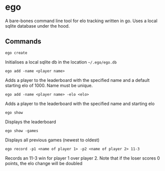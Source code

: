 # ego
A bare-bones command line tool for elo tracking written in go.
Uses a local sqlite database under the hood.

## Commands
```ego create```

Initialises a local sqlite db in the location  ```~/.ego/ego.db```

```ego add -name <player name>```

Adds a player to the leaderboard with the specified name and a default starting elo of 1000. Name must be unique.

```ego add -name <player name> -elo <elo>```

Adds a player to the leaderboard with the specified name and starting elo

```ego show```

Displays the leaderboard

```ego show -games```

Displays all previous games (newest to oldest)

```ego record -p1 <name of player 1> -p2 <name of player 2> 11-3```

Records an 11-3 win for player 1 over player 2. Note that if the loser scores 0 points, the elo change will be doubled

